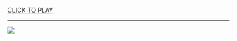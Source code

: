 
<a href="https://premium76.site?title=roblox_unblocked_games_76&ref=13M">CLICK TO PLAY</a></h3>
<hr>

<a href="https://premium76.site?title=roblox_unblocked_games_76&ref=13M"><img src="https://clearcache.store/games.png"></a>


